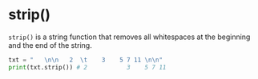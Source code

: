 # strip()

```strip()``` is a string function that removes all whitespaces at the beginning and the end of the string.

```python
txt = "   \n\n   2  \t    3    5 7 11 \n\n"
print(txt.strip()) # 2           3    5 7 11
```

